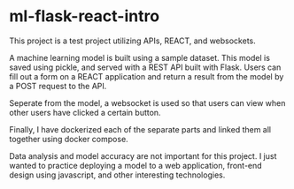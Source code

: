 # ml-flask-react-intro

This project is a test project utilizing APIs, REACT, and websockets.

A machine learning model is built using a sample dataset. This model is saved using pickle, and served with a REST API built with Flask. Users can fill out a form on a REACT application and return a result from the model by a POST request to the API. 

Seperate from the model, a websocket is used so that users can view when other users have clicked a certain button.

Finally, I have dockerized each of the separate parts and linked them all together using docker compose.

Data analysis and model accuracy are not important for this project. I just wanted to practice deploying a model to a web application, front-end design using javascript, and other interesting technologies.
